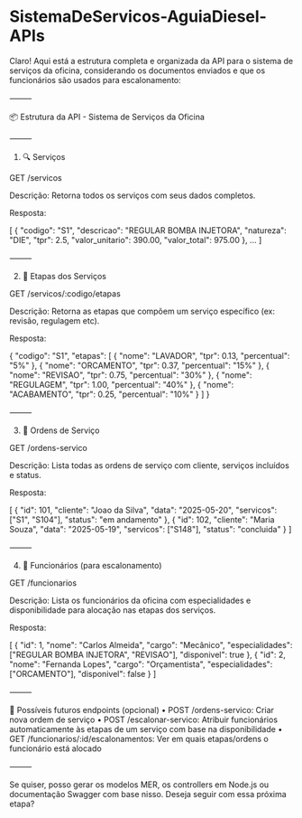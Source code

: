 # SistemaDeServicos-AguiaDiesel-APIs

Claro! Aqui está a estrutura completa e organizada da API para o sistema de serviços da oficina, considerando os documentos enviados e que os funcionários são usados para escalonamento:

⸻

📦 Estrutura da API - Sistema de Serviços da Oficina

⸻

1. 🔍 Serviços

GET /servicos

Descrição: Retorna todos os serviços com seus dados completos.

Resposta:

[
  {
    "codigo": "S1",
    "descricao": "REGULAR BOMBA INJETORA",
    "natureza": "DIE",
    "tpr": 2.5,
    "valor_unitario": 390.00,
    "valor_total": 975.00
  },
  ...
]


⸻

2. 🧩 Etapas dos Serviços

GET /servicos/:codigo/etapas

Descrição: Retorna as etapas que compõem um serviço específico (ex: revisão, regulagem etc).

Resposta:

{
  "codigo": "S1",
  "etapas": [
    { "nome": "LAVADOR", "tpr": 0.13, "percentual": "5%" },
    { "nome": "ORCAMENTO", "tpr": 0.37, "percentual": "15%" },
    { "nome": "REVISAO", "tpr": 0.75, "percentual": "30%" },
    { "nome": "REGULAGEM", "tpr": 1.00, "percentual": "40%" },
    { "nome": "ACABAMENTO", "tpr": 0.25, "percentual": "10%" }
  ]
}


⸻

3. 📄 Ordens de Serviço

GET /ordens-servico

Descrição: Lista todas as ordens de serviço com cliente, serviços incluídos e status.

Resposta:

[
  {
    "id": 101,
    "cliente": "Joao da Silva",
    "data": "2025-05-20",
    "servicos": ["S1", "S104"],
    "status": "em andamento"
  },
  {
    "id": 102,
    "cliente": "Maria Souza",
    "data": "2025-05-19",
    "servicos": ["S148"],
    "status": "concluida"
  }
]


⸻

4. 👷 Funcionários (para escalonamento)

GET /funcionarios

Descrição: Lista os funcionários da oficina com especialidades e disponibilidade para alocação nas etapas dos serviços.

Resposta:

[
  {
    "id": 1,
    "nome": "Carlos Almeida",
    "cargo": "Mecânico",
    "especialidades": ["REGULAR BOMBA INJETORA", "REVISAO"],
    "disponivel": true
  },
  {
    "id": 2,
    "nome": "Fernanda Lopes",
    "cargo": "Orçamentista",
    "especialidades": ["ORCAMENTO"],
    "disponivel": false
  }
]


⸻

🚀 Possíveis futuros endpoints (opcional)
	•	POST /ordens-servico: Criar nova ordem de serviço
	•	POST /escalonar-servico: Atribuir funcionários automaticamente às etapas de um serviço com base na disponibilidade
	•	GET /funcionarios/:id/escalonamentos: Ver em quais etapas/ordens o funcionário está alocado

⸻

Se quiser, posso gerar os modelos MER, os controllers em Node.js ou documentação Swagger com base nisso. Deseja seguir com essa próxima etapa?
